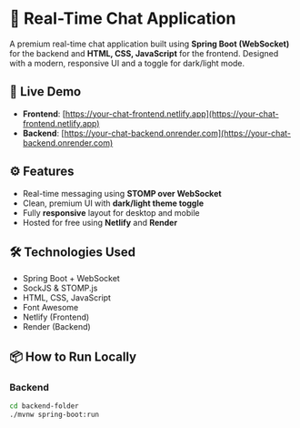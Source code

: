 # 💬 Real-Time Chat Application

A premium real-time chat application built using **Spring Boot (WebSocket)** for the backend and **HTML, CSS, JavaScript** for the frontend. Designed with a modern, responsive UI and a toggle for dark/light mode.

## 🚀 Live Demo

- **Frontend**: [https://your-chat-frontend.netlify.app](https://your-chat-frontend.netlify.app)
- **Backend**: [https://your-chat-backend.onrender.com](https://your-chat-backend.onrender.com)

## ⚙️ Features

- Real-time messaging using **STOMP over WebSocket**
- Clean, premium UI with **dark/light theme toggle**
- Fully **responsive** layout for desktop and mobile
- Hosted for free using **Netlify** and **Render**

## 🛠️ Technologies Used

- Spring Boot + WebSocket
- SockJS & STOMP.js
- HTML, CSS, JavaScript
- Font Awesome
- Netlify (Frontend)
- Render (Backend)

## 📦 How to Run Locally

### Backend
```bash
cd backend-folder
./mvnw spring-boot:run
